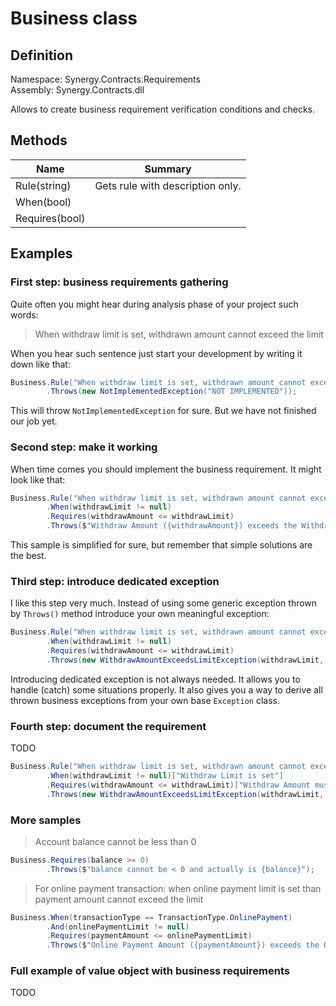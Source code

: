﻿# Business class

## Definition

Namespace: Synergy.Contracts.Requirements<br/>
Assembly: Synergy.Contracts.dll

Allows to create business requirement verification conditions and checks.

## Methods

| Name | Summary |
|------|---------|
| Rule(string) | Gets rule with description only. |
| When(bool) |  |
| Requires(bool) |  |

## Examples

### First step: business requirements gathering

Quite often you might hear during analysis phase of your project such words:

> When withdraw limit is set, withdrawn amount cannot exceed the limit

When you hear such sentence just start your development by writing it down like that:

``` csharp
Business.Rule("When withdraw limit is set, withdrawn amount cannot exceed the limit")
        .Throws(new NotImplementedException("NOT IMPLEMENTED"));
```

This will throw `NotImplementedException` for sure. But we have not finished our job yet.

### Second step: make it working

When time comes you should implement the business requirement. It might look like that:

``` csharp
Business.Rule("When withdraw limit is set, withdrawn amount cannot exceed the limit")
        .When(withdrawLimit != null)
        .Requires(withdrawAmount <= withdrawLimit)
        .Throws($"Withdraw Amount ({withdrawAmount}) exceeds the Withdraw Limit ({withdrawLimit})");
```

This sample is simplified for sure, but remember that simple solutions are the best.

### Third step: introduce dedicated exception

I like this step very much. Instead of using some generic exception thrown by `Throws()` method introduce your own meaningful exception:

``` csharp
Business.Rule("When withdraw limit is set, withdrawn amount cannot exceed the limit")
        .When(withdrawLimit != null)
        .Requires(withdrawAmount <= withdrawLimit)
        .Throws(new WithdrawAmountExceedsLimitException(withdrawLimit, withdrawAmount));
```

Introducing dedicated exception is not always needed. It allows you to handle (catch) some situations properly. It also gives you a way to derive all thrown business exceptions from your own base `Exception` class.

### Fourth step: document the requirement

TODO

``` csharp
Business.Rule("When withdraw limit is set, withdrawn amount cannot exceed the limit")
        .When(withdrawLimit != null)["Withdraw Limit is set"]
        .Requires(withdrawAmount <= withdrawLimit)["Withdraw Amount must be <= to Withdraw Limit"]
        .Throws(new WithdrawAmountExceedsLimitException(withdrawLimit, withdrawAmount));
```

### More samples

> Account balance cannot be less than 0

``` csharp
Business.Requires(balance >= 0)
        .Throws($"balance cannot be < 0 and actually is {balance}");
```

> For online payment transaction: when online payment limit is set than payment amount cannot exceed the limit

``` csharp
Business.When(transactionType == TransactionType.OnlinePayment)
        .And(onlinePaymentLimit != null)
        .Requires(paymentAmount <= onlinePaymentLimit)
        .Throws($"Online Payment Amount ({paymentAmount}) exceeds the Online Payment Limit ({onlinePaymentLimit})");
```

### Full example of value object with business requirements

TODO

